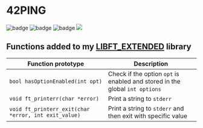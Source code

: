 # 42PING

![badge](https://img.shields.io/endpoint?url=https://gist.githubusercontent.com/Korkrane/990a037d04c9a3b71a62aa5df94cac00/raw/ft_ping_grade.json)
![badge](https://img.shields.io/endpoint?url=https://gist.githubusercontent.com/Korkrane/990a037d04c9a3b71a62aa5df94cac00/raw/ft_ping_bon.json)
![badge](https://img.shields.io/endpoint?url=https://gist.githubusercontent.com/Korkrane/990a037d04c9a3b71a62aa5df94cac00/raw/ft_ping_corr.json)
![](https://img.shields.io/github/languages/code-size/Korkrane/42PING?label=size&style=flat-square)


## Functions added to my [LIBFT_EXTENDED](https://github.com/Korkrane/42LIBFT_EXTENDED) library
| Function prototype | Description |
| ------------------ | ----------- |
| `bool hasOptionEnabled(int opt)` | Check if the option `opt` is enabled and stored in the global `int options`|
| `void ft_printerr(char *error)` | Print a string to `stderr` |
| `void ft_printerr_exit(char *error, int exit_value)` | Print a string to `stderr` and then exit with specific value |
